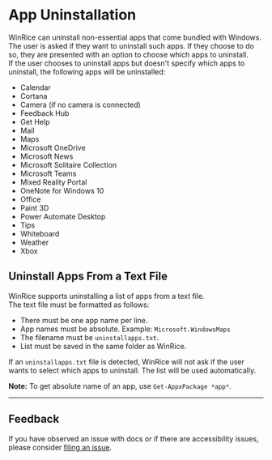 # App Uninstallation

WinRice can uninstall non-essential apps that come bundled with Windows.  
The user is asked if they want to uninstall such apps. If they choose to do so, they are presented with an option to choose which apps to uninstall.  
If the user chooses to uninstall apps but doesn't specify which apps to uninstall, the following apps will be uninstalled:

- Calendar
- Cortana
- Camera (if no camera is connected)
- Feedback Hub
- Get Help
- Mail 
- Maps
- Microsoft OneDrive
- Microsoft News
- Microsoft Solitaire Collection
- Microsoft Teams
- Mixed Reality Portal
- OneNote for Windows 10
- Office
- Paint 3D
- Power Automate Desktop
- Tips
- Whiteboard
- Weather
- Xbox

## Uninstall Apps From a Text File

WinRice supports uninstalling a list of apps from a text file.  
The text file must be formatted as follows:

- There must be one app name per line.
- App names must be absolute. Example: `Microsoft.WindowsMaps`
- The filename must be `uninstallapps.txt`.
- List must be saved in the same folder as WinRice.

If an `uninstallapps.txt` file is detected, WinRice will not ask if the user wants to select which apps to uninstall. The list will be used automatically.

**Note:** To get absolute name of an app, use `Get-AppxPackage *app*`.

---

## Feedback

If you have observed an issue with docs or if there are accessibility issues, please consider [filing an issue](https://github.com/pratyakshm/WinRice/issues/new?assignees=pratyakshm&labels=Issue-Docs&template=doc_issue.yaml&title=Docs+issue%3A+).
